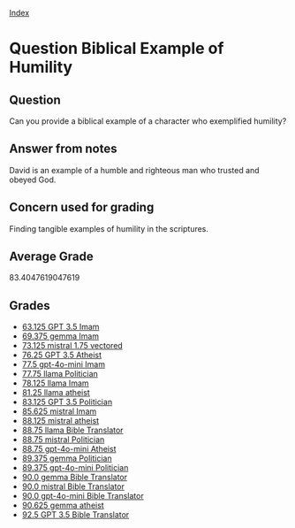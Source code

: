 
[Index](../../index.md)
# Question Biblical Example of Humility
## Question
Can you provide a biblical example of a character who exemplified humility?

## Answer from notes
David is an example of a humble and righteous man who trusted and obeyed God.

## Concern used for grading
Finding tangible examples of humility in the scriptures.

## Average Grade
83.4047619047619

## Grades
 * [63.125 GPT 3.5 Imam](../answers/GPT_3.5_Imam/Biblical_Example_of_Humility.md)
 * [69.375 gemma Imam](../answers/gemma_Imam/Biblical_Example_of_Humility.md)
 * [73.125 mistral 1.75 vectored](../answers/mistral_1.75_vectored/Biblical_Example_of_Humility.md)
 * [76.25 GPT 3.5 Atheist](../answers/GPT_3.5_Atheist/Biblical_Example_of_Humility.md)
 * [77.5 gpt-4o-mini Imam](../answers/gpt-4o-mini_Imam/Biblical_Example_of_Humility.md)
 * [77.75 llama Politician](../answers/llama_Politician/Biblical_Example_of_Humility.md)
 * [78.125 llama Imam](../answers/llama_Imam/Biblical_Example_of_Humility.md)
 * [81.25 llama atheist](../answers/llama_atheist/Biblical_Example_of_Humility.md)
 * [83.125 GPT 3.5 Politician](../answers/GPT_3.5_Politician/Biblical_Example_of_Humility.md)
 * [85.625 mistral Imam](../answers/mistral_Imam/Biblical_Example_of_Humility.md)
 * [88.125 mistral atheist](../answers/mistral_atheist/Biblical_Example_of_Humility.md)
 * [88.75 llama Bible Translator](../answers/llama_Bible_Translator/Biblical_Example_of_Humility.md)
 * [88.75 mistral Politician](../answers/mistral_Politician/Biblical_Example_of_Humility.md)
 * [88.75 gpt-4o-mini Atheist](../answers/gpt-4o-mini_Atheist/Biblical_Example_of_Humility.md)
 * [89.375 gemma Politician](../answers/gemma_Politician/Biblical_Example_of_Humility.md)
 * [89.375 gpt-4o-mini Politician](../answers/gpt-4o-mini_Politician/Biblical_Example_of_Humility.md)
 * [90.0 gemma Bible Translator](../answers/gemma_Bible_Translator/Biblical_Example_of_Humility.md)
 * [90.0 mistral Bible Translator](../answers/mistral_Bible_Translator/Biblical_Example_of_Humility.md)
 * [90.0 gpt-4o-mini Bible Translator](../answers/gpt-4o-mini_Bible_Translator/Biblical_Example_of_Humility.md)
 * [90.625 gemma atheist](../answers/gemma_atheist/Biblical_Example_of_Humility.md)
 * [92.5 GPT 3.5 Bible Translator](../answers/GPT_3.5_Bible_Translator/Biblical_Example_of_Humility.md)

